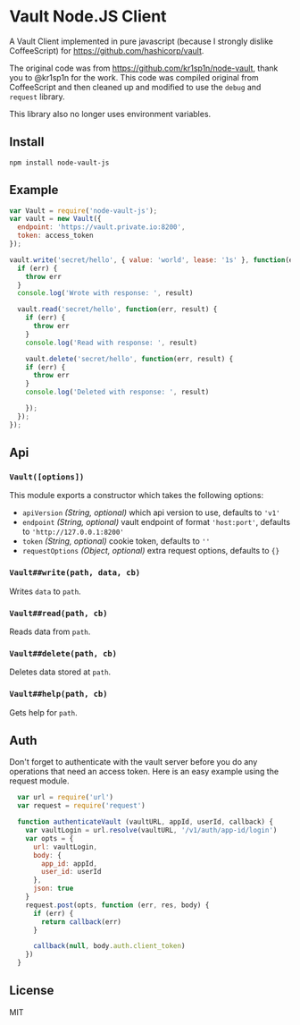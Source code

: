 # Vault Node.JS Client

A Vault Client implemented in pure javascript (because I strongly dislike CoffeeScript) for https://github.com/hashicorp/vault.

The original code was from https://github.com/kr1sp1n/node-vault, thank you to @kr1sp1n for the work. This code was compiled original from CoffeeScript and then cleaned up and modified to use the `debug` and `request` library.

This library also no longer uses environment variables.

## Install

```
npm install node-vault-js
```

## Example

```javascript
var Vault = require('node-vault-js');
var vault = new Vault({
  endpoint: 'https://vault.private.io:8200',
  token: access_token
});

vault.write('secret/hello', { value: 'world', lease: '1s' }, function(err, result) {
  if (err) {
    throw err
  }
  console.log('Wrote with response: ', result)

  vault.read('secret/hello', function(err, result) {
    if (err) {
      throw err
    }
    console.log('Read with response: ', result)

    vault.delete('secret/hello', function(err, result) {
    if (err) {
      throw err
    }
    console.log('Deleted with response: ', result)

    });
  });
});
```

## Api

### `Vault([options])`

This module exports a constructor which takes the following options:

* `apiVersion` *(String, optional)* which api version to use, defaults to `'v1'`
* `endpoint` *(String, optional)* vault endpoint of format `'host:port'`, defaults to `'http://127.0.0.1:8200'`
* `token` *(String, optional)* cookie token, defaults to `''`
* `requestOptions` *(Object, optional)* extra request options, defaults to `{}`

### `Vault##write(path, data, cb)`

Writes `data` to `path`.

### `Vault##read(path, cb)`

Reads data from `path`.

### `Vault##delete(path, cb)`

Deletes data stored at `path`.

### `Vault##help(path, cb)`

Gets help for `path`.

## Auth

Don't forget to authenticate with the vault server before you do any operations
that need an access token. Here is an easy example using the request module.

``` javascript
  var url = require('url')
  var request = require('request')

  function authenticateVault (vaultURL, appId, userId, callback) {
    var vaultLogin = url.resolve(vaultURL, '/v1/auth/app-id/login')
    var opts = {
      url: vaultLogin,
      body: {
        app_id: appId,
        user_id: userId
      },
      json: true
    }
    request.post(opts, function (err, res, body) {
      if (err) {
        return callback(err)
      }

      callback(null, body.auth.client_token)
    })
  }
```


## License
MIT
